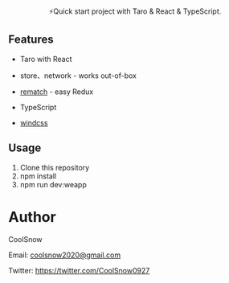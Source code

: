 <p align="center">
⚡️Quick start project with Taro & React & TypeScript.<br/>
</p>

## Features

- Taro with React

- store、network - works out-of-box

- [rematch](https://github.com/rematch/rematch) - easy Redux 

- TypeScript

- [windcss](https://windicss.org/)

## Usage

1. Clone this repository
2. npm install 
3. npm run dev:weapp

# Author

CoolSnow

Email: coolsnow2020@gmail.com

Twitter: https://twitter.com/CoolSnow0927